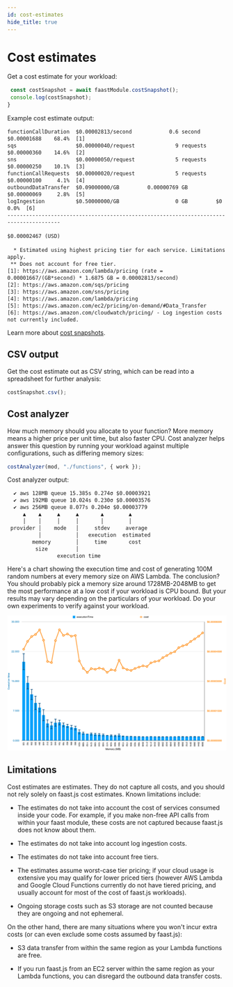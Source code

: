 ```yaml
---
id: cost-estimates
hide_title: true
---
```


# Cost estimates

Get a cost estimate for your workload:

```typescript
 const costSnapshot = await faastModule.costSnapshot();
 console.log(costSnapshot);
}
```

Example cost estimate output:

```
functionCallDuration  $0.00002813/second            0.6 second     $0.00001688    68.4%  [1]
sqs                   $0.00000040/request             9 requests   $0.00000360    14.6%  [2]
sns                   $0.00000050/request             5 requests   $0.00000250    10.1%  [3]
functionCallRequests  $0.00000020/request             5 requests   $0.00000100     4.1%  [4]
outboundDataTransfer  $0.09000000/GB         0.00000769 GB         $0.00000069     2.8%  [5]
logIngestion          $0.50000000/GB                  0 GB         $0              0.0%  [6]
---------------------------------------------------------------------------------------
                                                                   $0.00002467 (USD)

  * Estimated using highest pricing tier for each service. Limitations apply.
 ** Does not account for free tier.
[1]: https://aws.amazon.com/lambda/pricing (rate = 0.00001667/(GB*second) * 1.6875 GB = 0.00002813/second)
[2]: https://aws.amazon.com/sqs/pricing
[3]: https://aws.amazon.com/sns/pricing
[4]: https://aws.amazon.com/lambda/pricing
[5]: https://aws.amazon.com/ec2/pricing/on-demand/#Data_Transfer
[6]: https://aws.amazon.com/cloudwatch/pricing/ - Log ingestion costs not currently included.
```

Learn more about [cost snapshots](./api/faastjs.costsnapshot.md).

## CSV output

Get the cost estimate out as CSV string, which can be read into a spreadsheet for further analysis:

```typescript
costSnapshot.csv();
```

## Cost analyzer

How much memory should you allocate to your function? More memory means a higher price per unit time, but also faster CPU. Cost analyzer helps answer this question by running your workload against multiple configurations, such as differing memory sizes:

```typescript
costAnalyzer(mod, "./functions", { work });
```

Cost analyzer output:

```
  ✔ aws 128MB queue 15.385s 0.274σ $0.00003921
  ✔ aws 192MB queue 10.024s 0.230σ $0.00003576
  ✔ aws 256MB queue 8.077s 0.204σ $0.00003779
     ▲    ▲     ▲     ▲       ▲        ▲
     │    │     │     │       │        │
 provider │    mode   │     stdev     average
          │           │   execution  estimated
        memory        │     time       cost
         size         │
                execution time
```

Here's a chart showing the execution time and cost of generating 100M random numbers at every memory size on AWS Lambda. The conclusion? You should probably pick a memory size around 1728MB-2048MB to get the most performance at a low cost if your workload is CPU bound. But your results may vary depending on the particulars of your workload. Do your own experiments to verify against your workload.

![cost-analyzer-result-aws](./diagrams/cost-analyzer-graph-aws.png "cost analyzer results for AWS")

## Limitations

Cost estimates are estimates. They do not capture all costs, and you should not rely solely on faast.js cost estimates. Known limitations include:

- The estimates do not take into account the cost of services consumed inside your code. For example, if you make non-free API calls from within your faast module, these costs are not captured because faast.js does not know about them.

- The estimates do not take into account log ingestion costs.

- The estimates do not take into account free tiers.

- The estimates assume worst-case tier pricing; if your cloud usage is extensive you may qualify for lower priced tiers (however AWS Lambda and Google Cloud Functions currently do not have tiered pricing, and usually account for most of the cost of faast.js workloads).

- Ongoing storage costs such as S3 storage are not counted because they are ongoing and not ephemeral.

On the other hand, there are many situations where you won't incur extra costs (or can even exclude some costs assumed by faast.js):

- S3 data transfer from within the same region as your Lambda functions are free.

- If you run faast.js from an EC2 server within the same region as your Lambda functions, you can disregard the outbound data transfer costs.
